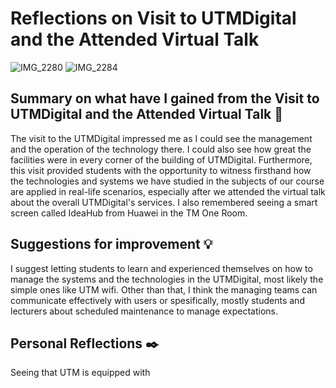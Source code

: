 #  Reflections on Visit to UTMDigital and the Attended Virtual Talk

![IMG_2280](https://github.com/abidmyra/E-PORTFOLIO/assets/148435590/bb64faa8-8885-4b43-93e7-b9d52a1b61b7)
![IMG_2284](https://github.com/abidmyra/E-PORTFOLIO/assets/148435590/83f4e98a-271a-490e-9abd-5a50caa0235b)

## Summary on what have I gained from the Visit to UTMDigital and the Attended Virtual Talk 📜

The visit to the UTMDigital impressed me as I could see the management and the operation of the technology there. I could also see how great the facilities were in every corner of the building of UTMDigital. Furthermore, this visit provided students with the opportunity to witness firsthand how the technologies and systems we have studied in the subjects of our course are applied in real-life scenarios, especially after we attended the virtual talk about the overall UTMDigital's services. I also remembered seeing a smart screen called IdeaHub from Huawei in the TM One Room.

## Suggestions for improvement 💡

I suggest letting students to learn and experienced themselves on how to manage the systems and the technologies in the UTMDigital, most likely the simple ones like UTM wifi. Other than that, I think the managing teams can communicate effectively with users or spesifically, mostly students and lecturers about scheduled maintenance to manage expectations.

## Personal Reflections ✒️

Seeing that UTM is equipped with 
